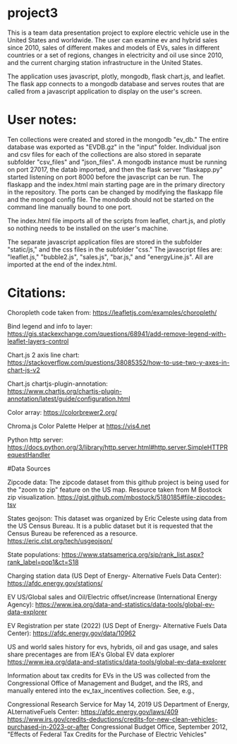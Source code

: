 # project3

This is a team data presentation project to explore electric vehicle use in the United States and worldwide.  The user can examine ev and hybrid sales since 2010, sales of different makes and models of EVs, sales in different countries or a set of regions, changes in electricity and oil use since 2010, and the current charging station infrastructure in the United States.

The application uses javascript, plotly, mongodb, flask chart.js, and leaflet.  The flask app connects to a mongodb database and serves routes that are called from a javascript application to display on the user's screen.

# User notes: 

Ten collections were created and stored in the mongodb "ev_db."  The entire database was exported as "EVDB.gz" in the "input" folder.   Individual json and csv files for each of the collections are also stored in separate subfolder "csv_files" and "json_files".   A mongodb instance must be running on port 27017, the datab imported, and then the flask server "flaskapp.py" started listening on port 8000 before the javascript can be run.  The flaskapp and the index.html main starting page are in the primary directory in the repository.   The ports can be changed by modifying the flaskapp file and the mongod config file.  The mondodb should not be started on the command line manually bound to one port.

The index.html file imports all of the scripts from leaflet, chart.js, and plotly so nothing needs to be installed on the user's machine.

The separate javascript application files are stored in the subfolder "static/js," and the css files in the subfolder "css."  The javascript files are:  "leaflet.js," "bubble2.js", "sales.js", "bar.js," and "energyLine.js".  All are imported at the end of the index.html.

# Citations:

Choropleth code taken from:
https://leafletjs.com/examples/choropleth/

Bind legend and info to layer:
https://gis.stackexchange.com/questions/68941/add-remove-legend-with-leaflet-layers-control

Chart.js 2 axis line chart:
https://stackoverflow.com/questions/38085352/how-to-use-two-y-axes-in-chart-js-v2

Chart.js chartjs-plugin-annotation:  
https://www.chartjs.org/chartjs-plugin-annotation/latest/guide/configuration.html

Color array:
https://colorbrewer2.org/

Chroma.js Color Palette Helper at https://vis4.net

Python http server:
https://docs.python.org/3/library/http.server.html#http.server.SimpleHTTPRequestHandler


#Data Sources

Zipcode data: The zipcode dataset from this github project is being used for the "zoom to zip" feature on the US map. Resource taken from M Bostock zip visualization.
https://gist.github.com/mbostock/5180185#file-zipcodes-tsv

States geojson: This dataset was organized by Eric Celeste using data from the US Census Bureau. It is a public dataset but it is requested that the Census Bureau be referenced as a resource.
https://eric.clst.org/tech/usgeojson/

State populations:
https://www.statsamerica.org/sip/rank_list.aspx?rank_label=pop1&ct=S18

Charging station data (US Dept of Energy- Alternative Fuels Data Center):
https://afdc.energy.gov/stations/

EV US/Global sales and Oil/Electric offset/increase (International Energy Agency):
https://www.iea.org/data-and-statistics/data-tools/global-ev-data-explorer

EV Registration per state (2022) (US Dept of Energy- Alternative Fuels Data Center):
https://afdc.energy.gov/data/10962

US and world sales history for evs, hybrids, oil and gas usage, and sales share precentages are from IEA's Global EV data explorer
https://www.iea.org/data-and-statistics/data-tools/global-ev-data-explorer

Information about tax credits for EVs in the US was collected from the Congressional Office of Management and Budget, and the IRS, and manually entered into the ev_tax_incentives collection.    See, e.g.,

Congressional Research Service for May 14, 2019
US Department of Energy, ALternativeFuels Center:
https://afdc.energy.gov/laws/409  
https://www.irs.gov/credits-deductions/credits-for-new-clean-vehicles-purchased-in-2023-or-after
Congressional Budget Office, September 2012, "Effects of Federal Tax Credits for the Purchase of Electric Vehicles"

